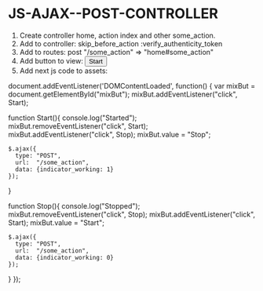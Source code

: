 # JS-AJAX--POST-CONTROLLER

1. Create controller home, action index and other some_action.
2. Add to controller:  skip_before_action :verify_authenticity_token
3. Add to routes:      post "/some_action" => "home#some_action"
4. Add button to view: <input type="button" id="mixBut" value="Start"/>
5. Add next js code to assets:

document.addEventListener('DOMContentLoaded', function() {
  var mixBut = document.getElementById("mixBut");
  mixBut.addEventListener("click", Start);

  function Start(){
    console.log("Started");
    mixBut.removeEventListener("click", Start);
    mixBut.addEventListener("click", Stop);
    mixBut.value = "Stop";

    $.ajax({
      type: "POST",
      url:  "/some_action",
      data: {indicator_working: 1}
    });
  }

  function Stop(){
    console.log("Stopped");
    mixBut.removeEventListener("click", Stop);
    mixBut.addEventListener("click", Start);
    mixBut.value = "Start";

    $.ajax({
      type: "POST",
      url:  "/some_action",
      data: {indicator_working: 0}
    });
  }
});
